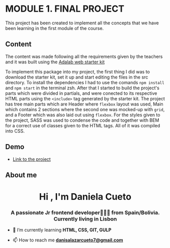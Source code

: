 # MODULE 1. FINAL PROJECT

This project has been created to implement all the concepts that we have been learning in the first module of the course.

## Content

The content was made following all the requirements given by the teachers and it was built using the
[Adalab web starter kit](https://github.com/Adalab/adalab-web-starter-kit)

To implement this package into my project, the first thing I did was to download the starter kit, set it up and start editing the files in the src directory.
To install the dependencies I had to use the comands `npm install` and `npm start` in the terminal zsh. After that I started to build the project's parts which were divided in partials, and were conected to its respective HTML parts using the `<include>` tag generated by the starter kit.
The project has tree main parts which are Header where `flexbox` layout was used, Main which contains 2 sections where the second one was mocked-up with `grid`, and a Footer which was also laid out using `flexbox`.
For the styles given to the project, SASS was used to condense the code and together with BEM for a correct use of classes given to the HTML tags. All of it was compiled into CSS.

## Demo

- [Link to the project](http://beta.adalab.es/modulo-1-evaluacion-final-DanielaCueto-1/)




## About me
<h1 align="center">Hi , I'm Daniela Cueto</h1>
<h3 align="center">A passionate Jr frontend developer👩🏽‍💻 from Spain/Bolivia. Currently living in Lisbon</h3>

- 🌱 I’m currently learning **HTML, CSS, GIT, GULP**

- 📫 How to reach me **danisalazarcueto7@gmail.com**
